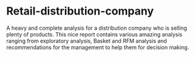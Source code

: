 # Retail-distribution-company
A heavy and complete analysis for a distribution company who is selling plenty of products. This nice report contains various amazing analysis ranging from exploratory analysis, Basket and RFM analysis and recommendations for the management to help them for decision making.
